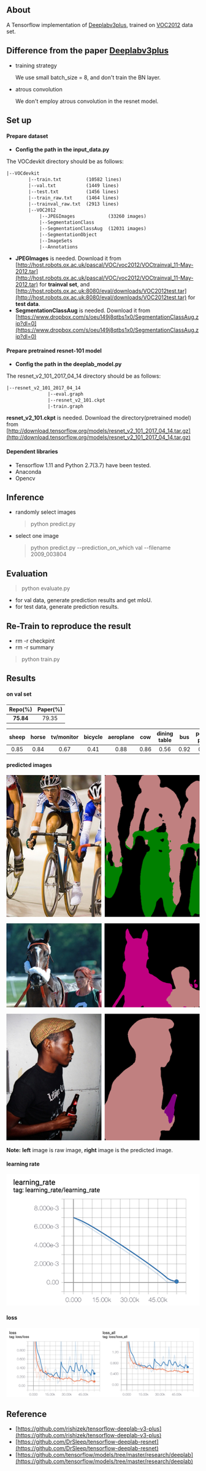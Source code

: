 ## About

A Tensorflow implementation of [Deeplabv3plus](http://openaccess.thecvf.com/content_ECCV_2018/papers/Liang-Chieh_Chen_Encoder-Decoder_with_Atrous_ECCV_2018_paper.pdf), trained on [VOC2012](http://host.robots.ox.ac.uk:8080/) data set.

## Difference from the paper [Deeplabv3plus](http://openaccess.thecvf.com/content_ECCV_2018/papers/Liang-Chieh_Chen_Encoder-Decoder_with_Atrous_ECCV_2018_paper.pdf)

+ training strategy
    
    We use small batch_size = 8, and don't train the BN layer.
    
+ atrous convolution
    
    We don't employ atrous convolution in the resnet model.

## Set up

#### Prepare dataset

+ **Config the path in the input_data.py**

The VOCdevkit directory should be as follows:

```
|--VOCdevkit
        |--train.txt         (10582 lines)
        |--val.txt           (1449 lines)
        |--test.txt          (1456 lines)
        |--train_raw.txt     (1464 lines)
        |--trainval_raw.txt  (2913 lines)
        |--VOC2012
            |--JPEGImages            (33260 images)
            |--SegmentationClass
            |--SegmentationClassAug  (12031 images)
            |--SegmentationObject
            |--ImageSets
            |--Annotations
```
    
+ **JPEGImages** is needed. Download it from [http://host.robots.ox.ac.uk/pascal/VOC/voc2012/VOCtrainval_11-May-2012.tar](http://host.robots.ox.ac.uk/pascal/VOC/voc2012/VOCtrainval_11-May-2012.tar) for **trainval set**, and [http://host.robots.ox.ac.uk:8080/eval/downloads/VOC2012test.tar](http://host.robots.ox.ac.uk:8080/eval/downloads/VOC2012test.tar) for **test data**.
+ **SegmentationClassAug** is needed. Download it from [https://www.dropbox.com/s/oeu149j8qtbs1x0/SegmentationClassAug.zip?dl=0](https://www.dropbox.com/s/oeu149j8qtbs1x0/SegmentationClassAug.zip?dl=0)

#### Prepare pretrained resnet-101 model

+ **Config the path in the deeplab_model.py**

The resnet_v2_101_2017_04_14 directory should be as follows:
    
```
|--resnet_v2_101_2017_04_14
               |--eval.graph
               |--resnet_v2_101.ckpt
               |-train.graph
```
    
**resnet_v2_101.ckpt** is needed. Download the directory(pretrained model) from [http://download.tensorflow.org/models/resnet_v2_101_2017_04_14.tar.gz](http://download.tensorflow.org/models/resnet_v2_101_2017_04_14.tar.gz)

#### Dependent libraries

+ Tensorflow 1.11 and Python 2.7(3.7) have been tested.
+ Anaconda
+ Opencv

## Inference

+ randomly select images

    > python predict.py
   
+ select one image
    
    > python predict.py --prediction_on_which val --filename 2009_003804
    

## Evaluation

 > python evaluate.py

+ for val data, generate prediction results and get mIoU.
+ for test data,  generate prediction results.


## Re-Train to reproduce the result
+ rm -r checkpint
+ rm -r summary
> python train.py

## Results

#### on val set

| Repo(%) | Paper(%) |
| :---: | :----: |
| **75.84** | 79.35 |

| sheep | horse | tv/monitor | bicycle | aeroplane | cow | dining table | bus | potted plant | background | dog | cat | person | train | bottle | car | chair | sofa | 0.54 | bird | boat | motorbike |
| :---: | :----: | :---: | :----: | :----: | :----: | :----: | :----: | :----: | :----: | :----: | :----: | :----: | :----: | :----: | :----: | :----: | :----: | :----: | :----: | :----: | :----: |
| 0.85 | 0.84 | 0.67 | 0.41 | 0.88 | 0.86 | 0.56 | 0.92 | 0.59 | 0.94 | 0.86 | 0.9 | 0.84 | 0.88 | 0.78 | 0.82 | 0.41 | 0.88 | 0.66 | 0.83 |

#### predicted images

![](./test_results/test_1.png)

![](./test_results/test_2.png)

![](./test_results/test_3.png)

**Note:** **left** image is raw image, **right** image is the predicted image.

#### learning rate

![](./test_results/lr.png)

#### loss

![](./test_results/loss.png)


## Reference
+ [https://github.com/rishizek/tensorflow-deeplab-v3-plus](https://github.com/rishizek/tensorflow-deeplab-v3-plus)
+ [https://github.com/DrSleep/tensorflow-deeplab-resnet](https://github.com/DrSleep/tensorflow-deeplab-resnet)
+ [https://github.com/tensorflow/models/tree/master/research/deeplab](https://github.com/tensorflow/models/tree/master/research/deeplab)
